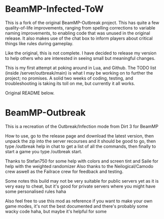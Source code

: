# BeamMP-Infected-ToW

This is a fork of the original BeamMP-Outbreak project. This has quite a few quality-of-life improvements, ranging from spelling corrections to variable naming improvements, to enabling code that was unused in the original release. It also makes use of the chat box to inform players about critical things like rules during gameplay.

Like the original, this is not complete. I have decided to release my version to help others who are interested in seeing small but meaningful changes.

This is my first attempt at poking around in Lua, and Github. The TODO list (inside /server/outbreak/main) is what I may be working on to further the project; no promises. A solid two weeks of coding, testing, and troubleshooting is taking its toll on me, but currently it all works.

Original README below.

# BeamMP-Outbreak

This is a recreation of the Outbreak/Infection mode from Dirt 3 for BeamMP

How to use,
  go to the release page and download the latest version, then unpack the zip into the server recourses and it should be good to go,
  then type /outbreak help in chat to get a list of all the commands, then finally to start a game you type /outbreak start.

Thanks to Stefan750 for some help with colors and screen tint and Saile for help with the weighted randomizer
Also thanks to the Neilogical/Camodo crew aswell as the Failrace crew for feedback and testing.

Some notes
  this build may not be very suitable for public servers yet as it is very easy to cheat, but it's good for private servers where you might have some personalised rules haha

  Also feel free to use this mod as reference if you want to make your own game modes, it's not the best documented and there's probably some wacky code haha, but maybe it's helpful for some
